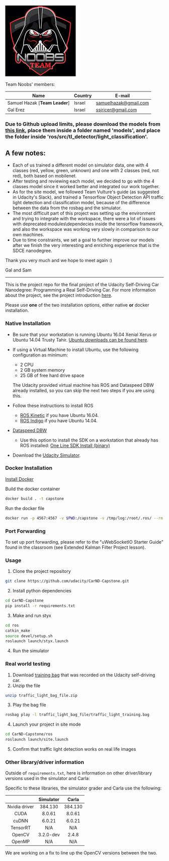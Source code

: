 ![Team Noobs](./imgs/teamnoobs.jpeg)

Team Noobs' members:

| Name | Country | E-mail |
|---------------|--------------|--------|
| Samuel Hazak [__Team__ __Leader__]| Israel | samuelhazak@gmail.com |  
| Gal Erez | Israel | ssjricer@gmail.com |

### Due to Github upload limits, please download the models from [this link](https://drive.google.com/drive/folders/1ULWY3ytYvLv8mydpp-W3tUrPKP8Mxq_o?export=download), place them inside a folder named 'models', and place the folder inside 'ros/src/tl_detector/light_classification'.



## A few notes:

* Each of us trained a different model on simulator data, one with 4 classes (red, yellow, green, unknown) and one with 2 classes (red, not red), both based on mobilenet.
* After testing and reviewing each model, we decided to go with the 4 classes model since it worked better and integrated our work together.
* As for the site model, we followed Team Vulture's guide (as suggested in Udacity's Slack), and trained a Tensorflow Object Detection API traffic light detection and classification model, because of the difference between the data from the rosbag and the simulator.
* The most difficult part of this project was setting up the environment and trying to integrate with the workspace, there were a lot of issues with deprecated modules\dependecies inside the tensorflow framework,
 and also the workspace was working very slowly in comparison to our own machines.
* Due to time constraints, we set a goal to further improve our models after we finish the very interesting and enriching experience that is the SDCE nanodegree.

Thank you very much and we hope to meet again :)

Gal and Sam

---

This is the project repo for the final project of the Udacity Self-Driving Car Nanodegree: Programming a Real Self-Driving Car. For more information about the project, see the project introduction [here](https://classroom.udacity.com/nanodegrees/nd013/parts/6047fe34-d93c-4f50-8336-b70ef10cb4b2/modules/e1a23b06-329a-4684-a717-ad476f0d8dff/lessons/462c933d-9f24-42d3-8bdc-a08a5fc866e4/concepts/5ab4b122-83e6-436d-850f-9f4d26627fd9).

Please use **one** of the two installation options, either native **or** docker installation.

### Native Installation

* Be sure that your workstation is running Ubuntu 16.04 Xenial Xerus or Ubuntu 14.04 Trusty Tahir. [Ubuntu downloads can be found here](https://www.ubuntu.com/download/desktop).
* If using a Virtual Machine to install Ubuntu, use the following configuration as minimum:
  * 2 CPU
  * 2 GB system memory
  * 25 GB of free hard drive space

  The Udacity provided virtual machine has ROS and Dataspeed DBW already installed, so you can skip the next two steps if you are using this.

* Follow these instructions to install ROS
  * [ROS Kinetic](http://wiki.ros.org/kinetic/Installation/Ubuntu) if you have Ubuntu 16.04.
  * [ROS Indigo](http://wiki.ros.org/indigo/Installation/Ubuntu) if you have Ubuntu 14.04.
* [Dataspeed DBW](https://bitbucket.org/DataspeedInc/dbw_mkz_ros)
  * Use this option to install the SDK on a workstation that already has ROS installed: [One Line SDK Install (binary)](https://bitbucket.org/DataspeedInc/dbw_mkz_ros/src/81e63fcc335d7b64139d7482017d6a97b405e250/ROS_SETUP.md?fileviewer=file-view-default)
* Download the [Udacity Simulator](https://github.com/udacity/CarND-Capstone/releases).

### Docker Installation
[Install Docker](https://docs.docker.com/engine/installation/)

Build the docker container
```bash
docker build . -t capstone
```

Run the docker file
```bash
docker run -p 4567:4567 -v $PWD:/capstone -v /tmp/log:/root/.ros/ --rm -it capstone
```

### Port Forwarding
To set up port forwarding, please refer to the "uWebSocketIO Starter Guide" found in the classroom (see Extended Kalman Filter Project lesson).

### Usage

1. Clone the project repository
```bash
git clone https://github.com/udacity/CarND-Capstone.git
```

2. Install python dependencies
```bash
cd CarND-Capstone
pip install -r requirements.txt
```
3. Make and run styx
```bash
cd ros
catkin_make
source devel/setup.sh
roslaunch launch/styx.launch
```
4. Run the simulator

### Real world testing
1. Download [training bag](https://s3-us-west-1.amazonaws.com/udacity-selfdrivingcar/traffic_light_bag_file.zip) that was recorded on the Udacity self-driving car.
2. Unzip the file
```bash
unzip traffic_light_bag_file.zip
```
3. Play the bag file
```bash
rosbag play -l traffic_light_bag_file/traffic_light_training.bag
```
4. Launch your project in site mode
```bash
cd CarND-Capstone/ros
roslaunch launch/site.launch
```
5. Confirm that traffic light detection works on real life images

### Other library/driver information
Outside of `requirements.txt`, here is information on other driver/library versions used in the simulator and Carla:

Specific to these libraries, the simulator grader and Carla use the following:

|        | Simulator | Carla  |
| :-----------: |:-------------:| :-----:|
| Nvidia driver | 384.130 | 384.130 |
| CUDA | 8.0.61 | 8.0.61 |
| cuDNN | 6.0.21 | 6.0.21 |
| TensorRT | N/A | N/A |
| OpenCV | 3.2.0-dev | 2.4.8 |
| OpenMP | N/A | N/A |

We are working on a fix to line up the OpenCV versions between the two.
